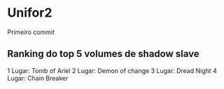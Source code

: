 # Unifor2
Primeiro commit
## Ranking do top 5 volumes de shadow slave
1 Lugar: Tomb of Ariel
2 Lugar: Demon of change
3 Lugar: Dread Night
4 Lugar: Chain Breaker